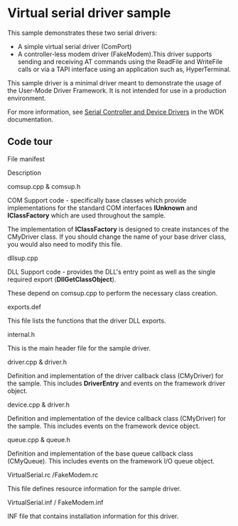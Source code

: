 <!---
    name: Virtual serial driver sample
    platform: UDMF1
    language: cpp
    category: Serial
    description: Demonstrates a simple virtual serial driver (ComPort) and a controller-less modem driver (FakeModem).
    samplefwlink: http://go.microsoft.com/fwlink/p/?LinkId=617963
--->


Virtual serial driver sample
============================

This sample demonstrates these two serial drivers:

-   A simple virtual serial driver (ComPort)
-   A controller-less modem driver (FakeModem).This driver supports sending and receiving AT commands using the ReadFile and WriteFile calls or via a TAPI interface using an application such as, HyperTerminal.

This sample driver is a minimal driver meant to demonstrate the usage of the User-Mode Driver Framework. It is not intended for use in a production environment.

For more information, see [Serial Controller and Device Drivers](http://msdn.microsoft.com/en-us/library/windows/hardware/ff546939) in the WDK documentation.

Code tour
---------

File manifest

Description

comsup.cpp & comsup.h

COM Support code - specifically base classes which provide implementations for the standard COM interfaces **IUnknown** and **IClassFactory** which are used throughout the sample.

The implementation of **IClassFactory** is designed to create instances of the CMyDriver class. If you should change the name of your base driver class, you would also need to modify this file.

dllsup.cpp

DLL Support code - provides the DLL's entry point as well as the single required export (**DllGetClassObject**).

These depend on comsup.cpp to perform the necessary class creation.

exports.def

This file lists the functions that the driver DLL exports.

internal.h

This is the main header file for the sample driver.

driver.cpp & driver.h

Definition and implementation of the driver callback class (CMyDriver) for the sample. This includes **DriverEntry** and events on the framework driver object.

device.cpp & driver.h

Definition and implementation of the device callback class (CMyDriver) for the sample. This includes events on the framework device object.

queue.cpp & queue.h

Definition and implementation of the base queue callback class (CMyQueue). This includes events on the framework I/O queue object.

VirtualSerial.rc /FakeModem.rc

This file defines resource information for the sample driver.

VirtualSerial.inf / FakeModem.inf

INF file that contains installation information for this driver.

